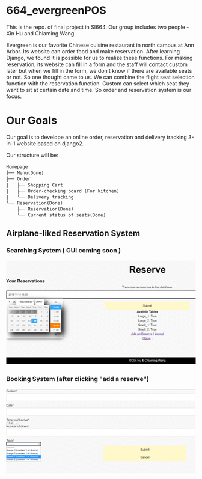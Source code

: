 # 664_evergreenPOS
This is the repo. of final project in SI664.
Our group includes two people - Xin Hu and Chiaming Wang.

Evergreen is our favorite Chinese cuisine restaurant in north campus at Ann Arbor. Its website can order food and make reservation. After learning Django, we found it is possible for us to realize these functions. For making reservation, its website can fill in a form and the staff will contact custom later but when we fill in the form, we don’t know if there are available seats or not. So one thought came to us. We can combine the flight seat selection function with the reservation function. Custom can select which seat they want to sit at certain date and time. So order and reservation system is our focus. 
# Our Goals
Our goal is to develope an online order, reservation and delivery tracking 3-in-1 website based on django2.

Our structure will be:

```
Homepage
├── Menu(Done)
├── Order
|   ├── Shopping Cart
|   ├── Order-checking board (For kitchen)
|   └── Delivery tracking
└── Reservation(Done)
    ├── Reservation(Done)
    └── Current status of seats(Done)

```

## Airplane-liked Reservation System
### Searching System ( GUI coming soon )
<img src="UI/search.png" />

### Booking System (after clicking "add a reserve")
<img src="UI/detail.png" />
